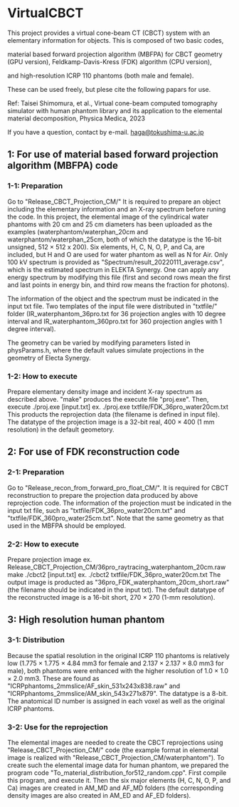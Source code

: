 # VirtualCBCT

This project provides a virtual cone-beam CT (CBCT) system with an elementary information for objects. This is composed of two basic codes,

material based forward projection algorithm (MBFPA) for CBCT geometry (GPU version),
Feldkamp-Davis-Kress (FDK) algorithm (CPU version),

and high-resolution ICRP 110 phantoms (both male and female).

These can be used freely, but plese cite the following papars for use.

Ref: Taisei Shimomura, et al., Virtual cone-beam computed tomography simulator with human phantom library and its application to the elemental material decomposition, Physica Medica, 2023

If you have a question, contact by e-mail. haga@tokushima-u.ac.jp

## 1: For use of material based forward projection algorithm (MBFPA) code
### 1-1: Preparation
Go to "Release_CBCT_Projection_CM/" It is required to prepare an object including the elementary information and an X-ray spectrum before runing the code. In this project, the elemental image of the cylindrical water phantoms with 20 cm and 25 cm diameters has been uploaded as the examples (waterphantom/waterphan_20cm and waterphantom/waterphan_25cm, both of which the datatype is the 16-bit unsigned, 512 × 512 x 200). Six elements, H, C, N, O, P, and Ca, are included, but H and O are used for water phantom as well as N for Air.
Only 100 kV spectrum is provided as "Spectrum/result_20220111_average.csv", which is the estimated spectrum in ELEKTA Synergy. One can apply any energy spectrum by modifying this file (first and second rows mean the first and last points in energy bin, and third row means the fraction for photons).

The information of the object and the spectrum must be indicated in the input txt file.
Two templates of the input file were distributed in "txtfile/" folder
(IR_waterphantom_36pro.txt for 36 projection angles with 10 degree interval and IR_waterphantom_360pro.txt for 360 projection angles with 1 degree interval).

The geometry can be varied by modifying parameters listed in physParams.h, where the default values simulate projections in the geometry of Electa Synergy.

### 1-2: How to execute
Prepare elementary density image and incident X-ray spectrum as described above.
"make" produces the execute file "proj.exe". Then, execute
./proj.exe [input.txt]
ex. ./proj.exe txtfile/FDK_36pro_water20cm.txt
This products the reprojection data (the filename is defined in input file).
The datatype of the projection image is a 32-bit real, 400 × 400 (1 mm resolution) in the default geometory.


## 2: For use of FDK reconstruction code
### 2-1: Preparation
Go to "Release_recon_from_forward_pro_float_CM/". It is required for CBCT reconstruction to prepare the projection data produced by above reprojection code. The information of the projection must be indicated in the input txt file, such as "txtfile/FDK_36pro_water20cm.txt" and "txtfile/FDK_360pro_water25cm.txt". Note that the same geometry as that used in the MBFPA should be employed.

### 2-2: How to execute
Prepare projection image
ex. Release_CBCT_Projection_CM/36pro_raytracing_waterphantom_20cm.raw
make
./cbct2 [input.txt]
ex. ./cbct2 txtfile/FDK_36pro_water20cm.txt
The output image is producted as "36pro_FDK_waterphantom_20cm_short.raw" (the filename should be indicated in the input txt).
The default datatype of the reconstructed image is a 16-bit short, 270 × 270 (1-mm resolution).

## 3: High resolution human phantom
### 3-1: Distribution
Because the spatial resolution in the original ICRP 110 phantoms is relatively low (1.775 × 1.775 × 4.84 mm3 for female and 2.137 × 2.137 × 8.0 mm3 for male), both phantoms were enhanced with the higher resolution of 1.0 × 1.0 × 2.0 mm3.
These are found as "ICRPphantoms_2mmslice/AF_skin_531x243x838.raw" and "ICRPphantoms_2mmslice/AM_skin_543x271x879". The datatype is a 8-bit. The anatomical ID number is assigned in each voxel as well as the original ICRP phantoms.
### 3-2: Use for the reprojection
The elemental images are needed to create the CBCT reprojections using "Release_CBCT_Projection_CM/" code
(the example format in elemental image is realized with "Release_CBCT_Projection_CM/waterphantom").
To create such the elemental image data for human phantom, we prepared the program code "To_material_distribution_for512_random.cpp".
First compile this program, and execute it. Then the six major elements (H, C, N, O, P, and Ca) images are created in AM_MD and AF_MD folders (the corresponding density images are also created in AM_ED and AF_ED folders). 

